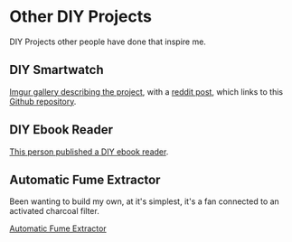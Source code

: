 # Other DIY Projects

DIY Projects other people have done that inspire me.

## DIY Smartwatch

[Imgur gallery describing the project](https://imgur.com/a/FSBwD3g), with a [reddit post](https://old.reddit.com/r/DIY/comments/bivyok/i_made_a_smartwatch_from_scratch/), which links to this [Github repository](https://github.com/S-March/smarchWatch_PUBLIC).

## DIY Ebook Reader

[This person published a DIY ebook reader](https://orbides.org/book.php).

## Automatic Fume Extractor

Been wanting to build my own, at it's simplest, it's a fan connected to an activated charcoal filter.

[Automatic Fume Extractor](https://hackaday.io/project/166813-automatic-fume-extractor/details)
